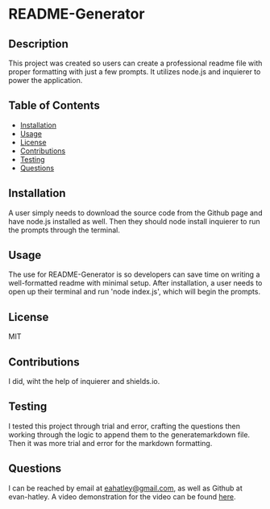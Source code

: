 # README-Generator

## Description

  This project was created so users can create a professional readme file with proper formatting with just a few prompts. It utilizes node.js and inquierer to power the application.

## Table of Contents

- [Installation](#installation)
- [Usage](#usage)
- [License](#license)
- [Contributions](#contributions)
- [Testing](#testing)
- [Questions](#questions)

## Installation

  A user simply needs to download the source code from the Github page and have node.js installed as well. Then they should node install inquierer to run the prompts through the terminal.

## Usage

The use for README-Generator is so developers can save time on writing a well-formatted readme with minimal setup. After installation, a user needs to open up their terminal and run 'node index.js', which will begin the prompts.

## License

MIT

## Contributions

I did, wiht the help of inquierer and shields.io.

## Testing

I tested this project through trial and error, crafting the questions then working through the logic to append them to the generatemarkdown file. Then it was more trial and error for the markdown formatting.

## Questions

  I can be reached by email at eahatley@gmail.com, as well as Github at evan-hatley. A video demonstration for the video can be found [here](https://drive.google.com/file/d/1FQ6xv7MWVAvqN8BwoDCZVxKU8D9vmQGb/view?usp=drive_link).
